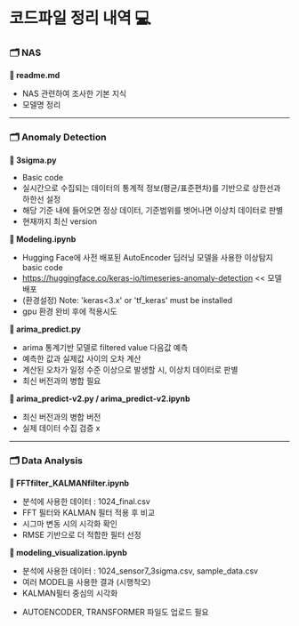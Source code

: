 # 코드파일 정리 내역 💻


### 🗂 NAS
**📍 readme.md**
  - NAS 관련하여 조사한 기본 지식
  - 모델명 정리

---

### 🗂 Anomaly Detection

**📍 3sigma.py**
  - Basic code
  - 실시간으로 수집되는 데이터의 통계적 정보(평균/표준편차)를 기반으로 상한선과 하한선 설정
  - 해당 기준 내에 들어오면 정상 데이터, 기준범위를 벗어나면 이상치 데이터로 판별
  - 현재까지 최신 version

**📍 Modeling.ipynb**
  - Hugging Face에 사전 배포된 AutoEncoder 딥러닝 모델을 사용한 이상탐지 basic code
  - https://huggingface.co/keras-io/timeseries-anomaly-detection << 모델 배포
  - (환경설정) Note: 'keras<3.x' or 'tf_keras' must be installed
  - gpu 환경 완비 후에 적용시도

**📍 arima_predict.py**
  - arima 통계기반 모델로 filtered value 다음값 예측
  - 예측한 값과 실제값 사이의 오차 계산
  - 계산된 오차가 일정 수준 이상으로 발생할 시, 이상치 데이터로 판별
  - 최신 버전과의 병합 필요

**📍 arima_predict-v2.py / arima_predict-v2.ipynb**
  - 최신 버전과의 병합 버전
  - 실제 데이터 수집 검증 x
  
---

### 🗂 Data Analysis
**📍 FFTfilter_KALMANfilter.ipynb**
  - 분석에 사용한 데이터 : 1024_final.csv
  - FFT 필터와 KALMAN 필터 적용 후 비교
  - 시그마 변동 시의 시각화 확인
  - RMSE 기반으로 더 적합한 필터 선정
 
**📍 modeling_visualization.ipynb**
  - 분석에 사용한 데이터 : 1024_sensor7_3sigma.csv, sample_data.csv
  - 여러 MODEL을 사용한 결과 (시행착오)
  - KALMAN필터 중심의 시각화
 
+ AUTOENCODER, TRANSFORMER 파일도 업로드 필요
